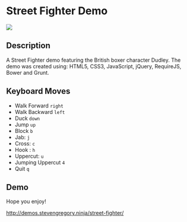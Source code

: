 Street Fighter Demo
====================

![](http://i.imgur.com/titqNDJ.png)

## Description

A Street Fighter demo featuring the British boxer character Dudley. The demo was created using: HTML5, CSS3, JavaScript, jQuery, RequireJS, Bower and Grunt.

## Keyboard Moves

* Walk Forward `right`
* Walk Backward `left`
* Duck `down`
* Jump `up`
* Block `b`
* Jab: `j`
* Cross: `c`
* Hook : `h`
* Uppercut: `u`
* Jumping Uppercut `4`
* Quit `q`

## Demo

Hope you enjoy!

http://demos.stevengregory.ninja/street-fighter/